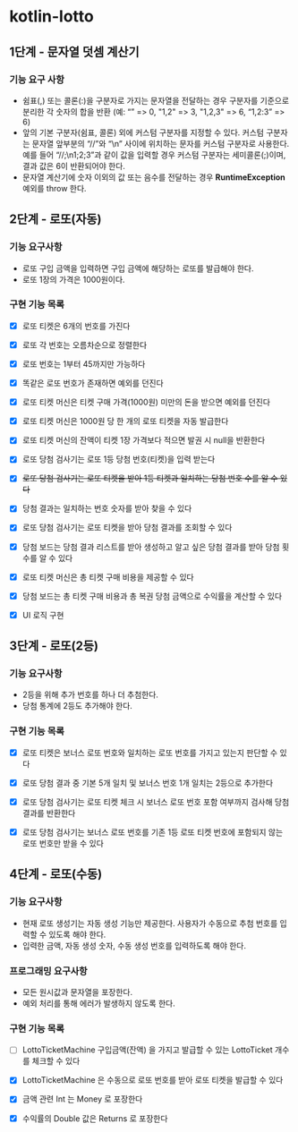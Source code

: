 # kotlin-lotto

## 1단계 - 문자열 덧셈 계산기

### 기능 요구 사항

- 쉼표(,) 또는 콜론(:)을 구분자로 가지는 문자열을 전달하는 경우 구분자를 기준으로 분리한 각 숫자의 합을 반환 (예: “” => 0, "1,2" => 3, "1,2,3" => 6, “1,2:3” => 6)
- 앞의 기본 구분자(쉼표, 콜론) 외에 커스텀 구분자를 지정할 수 있다. 커스텀 구분자는 문자열 앞부분의 “//”와 “\n” 사이에 위치하는 문자를 커스텀 구분자로 사용한다. 예를 들어 “//;\n1;2;3”과 같이 값을 입력할 경우 커스텀 구분자는 세미콜론(;)이며, 결과 값은 6이 반환되어야 한다.
- 문자열 계산기에 숫자 이외의 값 또는 음수를 전달하는 경우 **RuntimeException** 예외를 throw 한다.


## 2단계 - 로또(자동)

### 기능 요구사항

- 로또 구입 금액을 입력하면 구입 금액에 해당하는 로또를 발급해야 한다.
- 로또 1장의 가격은 1000원이다.

### 구현 기능 목록

- [x] 로또 티켓은 6개의 번호를 가진다
- [x] 로또 각 번호는 오름차순으로 정렬한다
- [x] 로또 번호는 1부터 45까지만 가능하다
- [x] 똑같은 로또 번호가 존재하면 예외를 던진다
- [x] 로또 티켓 머신은 티켓 구매 가격(1000원) 미만의 돈을 받으면 예외를 던진다
- [x] 로또 티켓 머신은 1000원 당 한 개의 로또 티켓을 자동 발급한다
- [x] 로또 티켓 머신의 잔액이 티켓 1장 가격보다 적으면 발권 시 null을 반환한다
- [x] 로또 당첨 검사기는 로또 1등 당첨 번호(티켓)을 입력 받는다
- [x] ~~로또 당첨 검사기는 로또 티켓을 받아 1등 티켓과 일치하는 당첨 번호 수를 알 수 있다~~
- [x] 당첨 결과는 일치하는 번호 숫자를 받아 찾을 수 있다
- [x] 로또 당첨 검사기는 로또 티켓을 받아 당첨 결과를 조회할 수 있다
- [x] 당첨 보드는 당첨 결과 리스트를 받아 생성하고 알고 싶은 당첨 결과를 받아 당첨 횟수를 알 수 있다
- [x] 로또 티켓 머신은 총 티켓 구매 비용을 제공할 수 있다
- [x] 당첨 보드는 총 티켓 구매 비용과 총 복권 당첨 금액으로 수익률을 계산할 수 있다

- [x] UI 로직 구현

## 3단계 - 로또(2등)

### 기능 요구사항

- 2등을 위해 추가 번호를 하나 더 추첨한다. 
- 당첨 통계에 2등도 추가해야 한다.

### 구현 기능 목록

- [x] 로또 티켓은 보너스 로또 번호와 일치하는 로또 번호를 가지고 있는지 판단할 수 있다
- [x] 로또 당첨 결과 중 기본 5개 일치 및 보너스 번호 1개 일치는 2등으로 추가한다
- [x] 로또 당첨 검사기는 로또 티켓 체크 시 보너스 로또 번호 포함 여부까지 검사해 당첨 결과를 반환한다
- [x] 로또 당첨 검사기는 보너스 로또 번호를 기존 1등 로또 티켓 번호에 포함되지 않는 로또 번호만 받을 수 있다


## 4단계 - 로또(수동)

### 기능 요구사항

- 현재 로또 생성기는 자동 생성 기능만 제공한다. 사용자가 수동으로 추첨 번호를 입력할 수 있도록 해야 한다. 
- 입력한 금액, 자동 생성 숫자, 수동 생성 번호를 입력하도록 해야 한다.

### 프로그래밍 요구사항

- 모든 원시값과 문자열을 포장한다. 
- 예외 처리를 통해 에러가 발생하지 않도록 한다.

### 구현 기능 목록

- [ ] LottoTicketMachine 구입금액(잔액) 을 가지고 발급할 수 있는 LottoTicket 개수를 체크할 수 있다
- [x] LottoTicketMachine 은 수동으로 로또 번호를 받아 로또 티켓을 발급할 수 있다

- [x] 금액 관련 Int 는 Money 로 포장한다
- [x] 수익률의 Double 값은 Returns 로 포장한다
